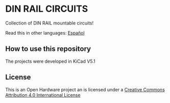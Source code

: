 # DIN RAIL CIRCUITS

Collection of DIN RAIL mountable circuits!

Read this in other languages: [Español](docs/README.es.md)
## How to use this repository

The projects were developed in KiCad V5.1

## License
This is an Open Hardware project an is licensed under a [Creative Commons Attribution 4.0 International License](https://creativecommons.org/licenses/by/4.0/)
